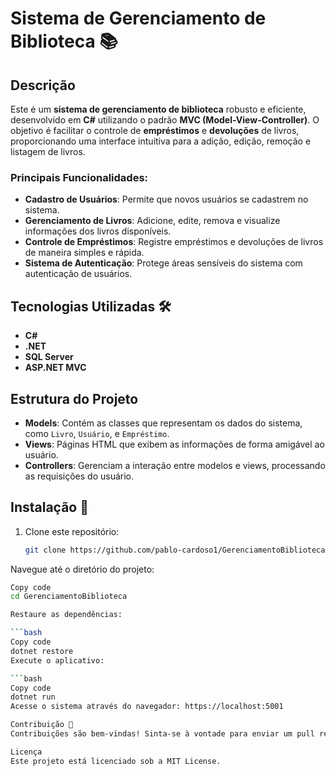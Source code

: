 # Sistema de Gerenciamento de Biblioteca 📚

## Descrição
Este é um **sistema de gerenciamento de biblioteca** robusto e eficiente, desenvolvido em **C#** utilizando o padrão **MVC (Model-View-Controller)**. O objetivo é facilitar o controle de **empréstimos** e **devoluções** de livros, proporcionando uma interface intuitiva para a adição, edição, remoção e listagem de livros.

### Principais Funcionalidades:
- **Cadastro de Usuários**: Permite que novos usuários se cadastrem no sistema.
- **Gerenciamento de Livros**: Adicione, edite, remova e visualize informações dos livros disponíveis.
- **Controle de Empréstimos**: Registre empréstimos e devoluções de livros de maneira simples e rápida.
- **Sistema de Autenticação**: Protege áreas sensíveis do sistema com autenticação de usuários.

## Tecnologias Utilizadas 🛠️
- **C#**
- **.NET**
- **SQL Server**
- **ASP.NET MVC**

## Estrutura do Projeto
- **Models**: Contém as classes que representam os dados do sistema, como `Livro`, `Usuário`, e `Empréstimo`.
- **Views**: Páginas HTML que exibem as informações de forma amigável ao usuário.
- **Controllers**: Gerenciam a interação entre modelos e views, processando as requisições do usuário.

## Instalação 🚀
1. Clone este repositório:
   ```bash
   git clone https://github.com/pablo-cardoso1/GerenciamentoBiblioteca.git

Navegue até o diretório do projeto:

```bash
Copy code
cd GerenciamentoBiblioteca

Restaure as dependências:

```bash
Copy code
dotnet restore
Execute o aplicativo:

```bash
Copy code
dotnet run
Acesse o sistema através do navegador: https://localhost:5001

Contribuição 🤝
Contribuições são bem-vindas! Sinta-se à vontade para enviar um pull request ou abrir uma issue para discutir melhorias.

Licença
Este projeto está licenciado sob a MIT License. 
